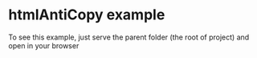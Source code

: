 <!--
  Created at: 09/02/2021 20:24:32 Thursday
  Modified at: 09/02/2021 08:25:24 PM Thursday

        Copyright (C) 2021 Thiago Navarro
  See file "license" for details about copyright
-->

# htmlAntiCopy example

To see this example, just serve the parent folder (the root of project) and open
in your browser
